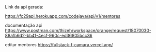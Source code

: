 Link da api gerada:

https://fc29api.herokuapp.com/codejava/api/v1/mentores

documentação api
https://www.postman.com/thizeh/workspace/orange/request/18070030-88a1b6d2-bb41-4ecf-960c-ed36805bcc36

editar mentores
https://fullstack-f-camara.vercel.app/
